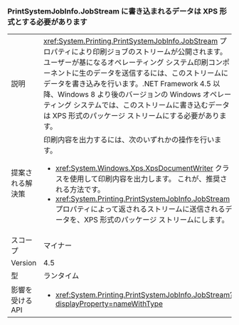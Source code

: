 ### <a name="data-written-to-printsystemjobinfojobstream-must-be-in-xps-format"></a>PrintSystemJobInfo.JobStream に書き込まれるデータは XPS 形式とする必要があります

|   |   |
|---|---|
|説明|<xref:System.Printing.PrintSystemJobInfo.JobStream> プロパティにより印刷ジョブのストリームが公開されます。 ユーザーが基になるオペレーティング システム印刷コンポーネントに生のデータを送信するには、このストリームにデータを書き込みを行います。.NET Framework 4.5 以降、Windows 8 より後のバージョンの Windows オペレーティング システムでは、このストリームに書き込むデータは XPS 形式のパッケージ ストリームにする必要があります。|
|提案される解決策|印刷内容を出力するには、次のいずれかの操作を行います。<ul><li><xref:System.Windows.Xps.XpsDocumentWriter> クラスを使用して印刷内容を出力します。 これが、推奨される方法です。</li><li><xref:System.Printing.PrintSystemJobInfo.JobStream> プロパティによって返されるストリームに送信されるデータを、XPS 形式のパッケージ ストリームにします。</li></ul>|
|スコープ|マイナー|
|Version|4.5|
|型|ランタイム|
|影響を受ける API|<ul><li><xref:System.Printing.PrintSystemJobInfo.JobStream?displayProperty=nameWithType></li></ul>|

